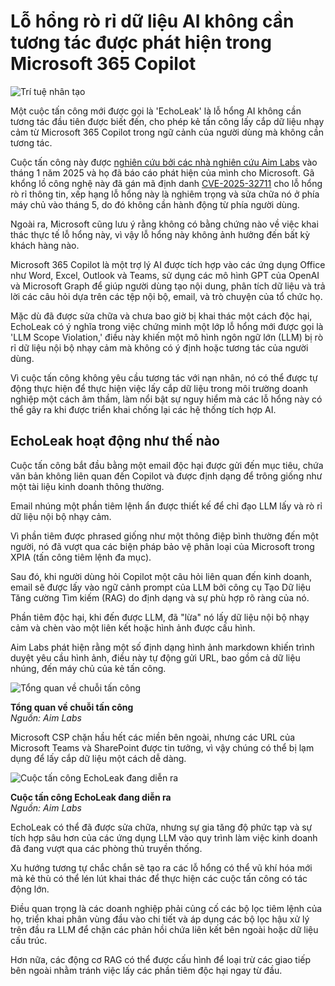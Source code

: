 # Lỗ hổng rò rỉ dữ liệu AI không cần tương tác được phát hiện trong Microsoft 365 Copilot

![Trí tuệ nhân tạo](https://www.bleepstatic.com/content/hl-images/2022/05/12/evil-hacker-ai.jpg)

Một cuộc tấn công mới được gọi là 'EchoLeak' là lỗ hổng AI không cần tương tác đầu tiên được biết đến, cho phép kẻ tấn công lấy cắp dữ liệu nhạy cảm từ Microsoft 365 Copilot trong ngữ cảnh của người dùng mà không cần tương tác.

Cuộc tấn công này được [nghiên cứu bởi các nhà nghiên cứu Aim Labs](https://www.aim.security/lp/aim-labs-echoleak-blogpost) vào tháng 1 năm 2025 và họ đã báo cáo phát hiện của mình cho Microsoft. Gã khổng lồ công nghệ này đã gán mã định danh [CVE-2025-32711](https://msrc.microsoft.com/update-guide/en-US/vulnerability/CVE-2025-32711) cho lỗ hổng rò rỉ thông tin, xếp hạng lỗ hổng này là nghiêm trọng và sửa chữa nó ở phía máy chủ vào tháng 5, do đó không cần hành động từ phía người dùng.

Ngoài ra, Microsoft cũng lưu ý rằng không có bằng chứng nào về việc khai thác thực tế lỗ hổng này, vì vậy lỗ hổng này không ảnh hưởng đến bất kỳ khách hàng nào.

Microsoft 365 Copilot là một trợ lý AI được tích hợp vào các ứng dụng Office như Word, Excel, Outlook và Teams, sử dụng các mô hình GPT của OpenAI và Microsoft Graph để giúp người dùng tạo nội dung, phân tích dữ liệu và trả lời các câu hỏi dựa trên các tệp nội bộ, email, và trò chuyện của tổ chức họ.

Mặc dù đã được sửa chữa và chưa bao giờ bị khai thác một cách độc hại, EchoLeak có ý nghĩa trong việc chứng minh một lớp lỗ hổng mới được gọi là 'LLM Scope Violation,' điều này khiến một mô hình ngôn ngữ lớn (LLM) bị rò rỉ dữ liệu nội bộ nhạy cảm mà không có ý định hoặc tương tác của người dùng.

Vì cuộc tấn công không yêu cầu tương tác với nạn nhân, nó có thể được tự động thực hiện để thực hiện việc lấy cắp dữ liệu trong môi trường doanh nghiệp một cách âm thầm, làm nổi bật sự nguy hiểm mà các lỗ hổng này có thể gây ra khi được triển khai chống lại các hệ thống tích hợp AI.

## EchoLeak hoạt động như thế nào

Cuộc tấn công bắt đầu bằng một email độc hại được gửi đến mục tiêu, chứa văn bản không liên quan đến Copilot và được định dạng để trông giống như một tài liệu kinh doanh thông thường.

Email nhúng một phần tiêm lệnh ẩn được thiết kế để chỉ đạo LLM lấy và rò rỉ dữ liệu nội bộ nhạy cảm.

Vì phần tiêm được phrased giống như một thông điệp bình thường đến một người, nó đã vượt qua các biện pháp bảo vệ phân loại của Microsoft trong XPIA (tấn công tiêm lệnh đa mục).

Sau đó, khi người dùng hỏi Copilot một câu hỏi liên quan đến kinh doanh, email sẽ được lấy vào ngữ cảnh prompt của LLM bởi công cụ Tạo Dữ liệu Tăng cường Tìm kiếm (RAG) do định dạng và sự phù hợp rõ ràng của nó.

Phần tiêm độc hại, khi đến được LLM, đã "lừa" nó lấy dữ liệu nội bộ nhạy cảm và chèn vào một liên kết hoặc hình ảnh được cấu hình.

Aim Labs phát hiện rằng một số định dạng hình ảnh markdown khiến trình duyệt yêu cầu hình ảnh, điều này tự động gửi URL, bao gồm cả dữ liệu nhúng, đến máy chủ của kẻ tấn công.

![Tổng quan về chuỗi tấn công](https://www.bleepstatic.com/images/news/u/1220909/2025/June/attack-chain(1).jpg)

**Tổng quan về chuỗi tấn công**  
_Nguồn: Aim Labs_

Microsoft CSP chặn hầu hết các miền bên ngoài, nhưng các URL của Microsoft Teams và SharePoint được tin tưởng, vì vậy chúng có thể bị lạm dụng để lấy cắp dữ liệu một cách dễ dàng.

![Cuộc tấn công EchoLeak đang diễn ra](https://www.bleepstatic.com/images/news/u/1220909/2025/June/copilot.jpg)

**Cuộc tấn công EchoLeak đang diễn ra**  
_Nguồn: Aim Labs_

EchoLeak có thể đã được sửa chữa, nhưng sự gia tăng độ phức tạp và sự tích hợp sâu hơn của các ứng dụng LLM vào quy trình làm việc kinh doanh đã đang vượt qua các phòng thủ truyền thống.

Xu hướng tương tự chắc chắn sẽ tạo ra các lỗ hổng có thể vũ khí hóa mới mà kẻ thù có thể lén lút khai thác để thực hiện các cuộc tấn công có tác động lớn.

Điều quan trọng là các doanh nghiệp phải củng cố các bộ lọc tiêm lệnh của họ, triển khai phân vùng đầu vào chi tiết và áp dụng các bộ lọc hậu xử lý trên đầu ra LLM để chặn các phản hồi chứa liên kết bên ngoài hoặc dữ liệu cấu trúc.

Hơn nữa, các động cơ RAG có thể được cấu hình để loại trừ các giao tiếp bên ngoài nhằm tránh việc lấy các phần tiêm độc hại ngay từ đầu.